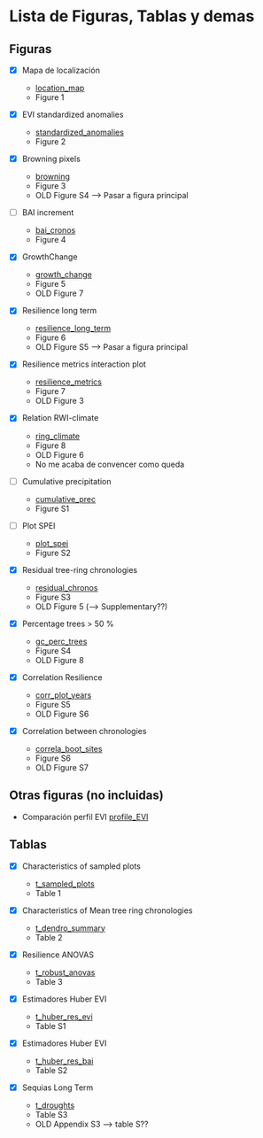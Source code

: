 # Lista de Figuras, Tablas y demas

## Figuras 

- [x] Mapa de localización

    - [location_map](../man/figures/location_map.Rmd)
    - Figure 1 
    
- [x] EVI standardized anomalies

    - [standardized_anomalies](../man/figures/std_anomalies.Rmd)
    - Figure 2

- [x] Browning pixels

    - [browning](../man/figures/browning.Rmd)
    - Figure 3
    - OLD Figure S4 --> Pasar a figura principal 
    
- [ ] BAI increment 
    - [bai_cronos](../man/figures/bai_cronos.Rmd)
    - Figure 4    

- [x] GrowthChange

    - [growth_change](../man/figures/growth_changes.Rmd) 
    - Figure 5
    - OLD Figure 7
    
- [x] Resilience long term

    - [resilience_long_term](../man/figures/resilience_long_term.Rmd)
    - Figure 6
    - OLD Figure S5 --> Pasar a figura principal  
    
- [x] Resilience metrics interaction plot

    - [resilience_metrics](../man/figures/resilience_metrics.Rmd)
    - Figure 7
    - OLD Figure 3
    
- [x] Relation RWI-climate

    - [ring_climate](../man/figures/ring_climate.Rmd) 
    - Figure 8 
    - OLD Figure 6
    - No me acaba de convencer como queda 

- [ ] Cumulative precipitation

    - [cumulative_prec](../man/figures/cumulative_prec.Rmd)
    - Figure S1
    
- [ ] Plot SPEI

    - [plot_spei](../man/figures/plot_spei12.Rmd)
    - Figure S2
    
- [x] Residual tree-ring chronologies 

    - [residual_chronos](../man/figures/residual_chronos.Rmd)
    - Figure S3 
    - OLD Figure 5 (--> Supplementary??)

- [x] Percentage trees > 50 % 

    - [gc_perc_trees](../man/figures/gc_perc_trees.Rmd) 
    - Figure S4 
    - OLD Figure 8
    
- [x] Correlation Resilience 

    - [corr_plot_years](../man/figures/corr_plot_years.Rmd) 
    - Figure S5
    - OLD Figure S6

- [x] Correlation between chronologies 

    - [correla_boot_sites](../man/figures/correla_boot_sites.Rmd) 
    - Figure S6
    - OLD Figure S7
    

## Otras figuras (no incluidas)
- Comparación perfil EVI [profile_EVI](../man/figures/profile_EVI.Rmd) 



## Tablas

- [x] Characteristics of sampled plots

    - [t_sampled_plots](../man/tables/t_sampled_plots.Rmd) 
    - Table 1
    
- [x] Characteristics of Mean tree ring chronologies

    - [t_dendro_summary](../man/tables/t_dendro_summary.Rmd) 
    - Table 2

- [x] Resilience ANOVAS

    - [t_robust_anovas](../man/tables/t_robust_anovas.Rmd) 
    - Table 3

- [x] Estimadores Huber EVI

    - [t_huber_res_evi](../man/tables/t_huber_res_evi.Rmd) 
    - Table S1
    
- [x] Estimadores Huber EVI

    - [t_huber_res_bai](../man/tables/t_huber_res_bai.Rmd) 
    - Table S2

- [x] Sequias Long Term 

    - [t_droughts](../man/tables/t_droughts.Rmd) 
    - Table S3 
    - OLD Appendix S3 --> table S??
  
